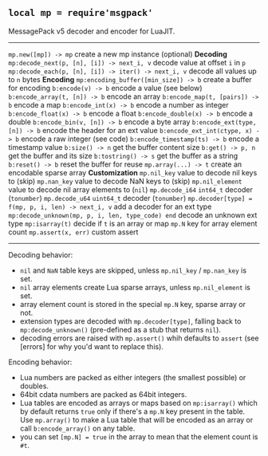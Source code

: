 
## `local mp = require'msgpack'`

MessagePack v5 decoder and encoder for LuaJIT.

---------------------------------------------------- -----------------------------------
`mp.new([mp]) -> mp`                                 create a new mp instance (optional)
__Decoding__
`mp:decode_next(p, [n], [i]) -> next_i, v`           decode value at offset `i` in `p`
`mp:decode_each(p, [n], [i]) -> iter() -> next_i, v` decode all values up to `n` bytes
__Encoding__
`mp:encoding_buffer([min_size]) -> b`                create a buffer for encoding
`b:encode(v) -> b`                                   encode a value (see below)
`b:encode_array(t, [n]) -> b`                        encode an array
`b:encode_map(t, [pairs]) -> b`                      encode a map
`b:encode_int(x) -> b`                               encode a number as integer
`b:encode_float(x) -> b`                             encode a float
`b:encode_double(x) -> b`                            encode a double
`b:encode_bin(v, [n]) -> b`                          encode a byte array
`b:encode_ext(type, [n]) -> b`                       encode the header for an ext value
`b:encode_ext_int(ctype, x) -> b`                    encode a raw integer (see code)
`b:encode_timestamp(ts) -> b`                        encode a timestamp value
`b:size() -> n`                                      get the buffer content size
`b:get() -> p, n`                                    get the buffer and its size
`b:tostring() -> s`                                  get the buffer as a string
`b:reset() -> b`                                     reset the buffer for reuse
`mp.array(...) -> t`                                 create an encodable sparse array
__Customization__
`mp.nil_key`                                         value to decode nil keys to (skip)
`mp.nan_key`                                         value to decode NaN keys to (skip)
`mp.nil_element`                                     value to decode nil array elements to (`nil`)
`mp.decode_i64`                                      `int64_t` decoder (`tonumber`)
`mp.decode_u64`                                      `uint64_t` decoder (`tonumber`)
`mp.decoder[type] = f(mp, p, i, len) -> next_i, v`   add a decoder for an ext type
`mp:decode_unknown(mp, p, i, len, type_code) end`    decode an unknown ext type
`mp:isarray(t)`                                      decide if `t` is an array or map
`mp.N`                                               key for array element count
`mp.assert(x, err)`                                  custom assert
---------------------------------------------------- -----------------------------------

Decoding behavior:

* `nil` and `NaN` table keys are skipped, unless `mp.nil_key` / `mp.nan_key` is set.
* `nil` array elements create Lua sparse arrays, unless `mp.nil_element` is set.
* array element count is stored in the special `mp.N` key, sparse array or not.
* extension types are decoded with `mp.decoder[type]`, falling back to
`mp:decode_unknown()` (pre-defined as a stub that returns `nil`).
* decoding errors are raised with `mp.assert()` whih defaults to `assert`
(see [errors] for why you'd want to replace this).

Encoding behavior:

* Lua numbers are packed as either integers (the smallest possible) or doubles.
* 64bit cdata numbers are packed as 64bit integers.
* Lua tables are encoded as arrays or maps based on `mp:isarray()` which
by default returns `true` only if there's a `mp.N` key present in the table.
Use `mp.array()` to make a Lua table that will be encoded as an array
or call `b:encode_array()` on any table.
* you can set `[mp.N] = true` in the array to mean that the element count is `#t`.

